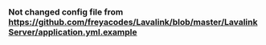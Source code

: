 ### Not changed config file from https://github.com/freyacodes/Lavalink/blob/master/LavalinkServer/application.yml.example